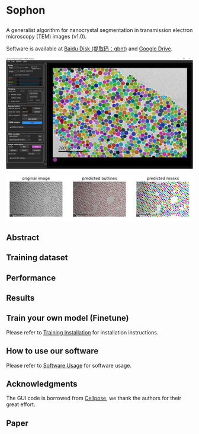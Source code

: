# <p>  <b>Sophon </b> </p>

A generalist algorithm for nanocrystal segmentation in transmission electron microscopy (TEM) images (v1.0).

Software is available at [Baidu Disk (提取码：gbnt)](https://pan.baidu.com/s/1Q_3n1sHRCqzB56Sz54JSqw) and [Google Drive](https://drive.google.com/file/d/1-klszlNdlVBu8xbInkTYjnsokVglEOtr/view?usp=drive_link).

![Software](assets/software.png)

![Segmentation](assets/1-0001_visualization.png)

## Abstract

## Training dataset

## Performance

## Results

## Train your own model (Finetune)

Please refer to [Training Installation](train/README.md) for installation instructions.

## How to use our software

Please refer to [Software Usage](docs/software.md) for software usage.

## Acknowledgments
The GUI code is borrowed from [Cellpose](https://github.com/MouseLand/cellpose), we thank the authors for their great effort.

## Paper